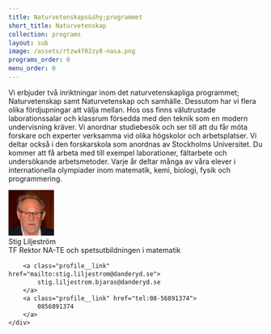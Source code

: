```yaml
---
title: Naturvetenskaps&shy;programmet
short_title: Naturvetenskap
collection: programs
layout: sub
image: /assets/rtzw4f02zy8-nasa.png
programs_order: 0
menu_order: 0
---
```


Vi erbjuder två inriktningar inom det naturvetenskapliga programmet; Naturvetenskap samt Naturvetenskap och samhälle. Dessutom har vi flera olika fördjupningar att välja mellan. Hos oss finns välutrustade laborationssalar och klassrum försedda med den teknik som en modern undervisning kräver. Vi anordnar studiebesök och ser till att du får möta forskare och experter verksamma vid olika högskolor 
och arbetsplatser. Vi deltar också i den forskarskola som anordnas av Stockholms Universitet. Du kommer att få arbeta med till exempel laborationer, fältarbete och undersökande arbetsmetoder. Varje år deltar många av våra elever i internationella olympiader inom matematik, kemi, biologi, fysik och programmering.

<div class="profile">
	<img class="profile__image" src="/assets/stig.png" alt="Stig Liljeström">
	<div class="profile__info">
		<div class="profile__title">Stig Liljeström</div>
		<div>TF Rektor NA-TE och spetsutbildningen i matematik</div>

		<a class="profile__link" href="mailto:stig.liljestrom@danderyd.se">
			stig.liljestrom.bjaras@danderyd.se
		</a>
		<a class="profile__link" href="tel:08-56891374">
			0856891374
		</a>
	</div>
